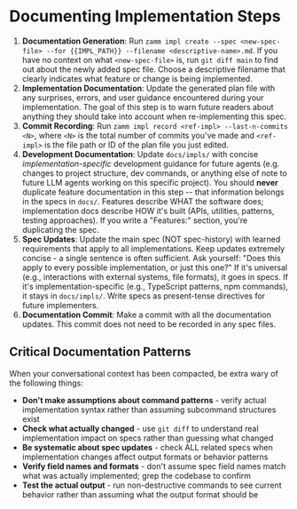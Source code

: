# Documenting Implementation Steps

1. **Documentation Generation**: Run `zamm impl create --spec <new-spec-file> --for {{IMPL_PATH}} --filename <descriptive-name>.md`. If you have no context on what `<new-spec-file>` is, run `git diff main` to find out about the newly added spec file. Choose a descriptive filename that clearly indicates what feature or change is being implemented.
2. **Implementation Documentation**: Update the generated plan file with any surprises, errors, and user guidance encountered during your implementation. The goal of this step is to warn future readers about anything they should take into account when re-implementing this spec.
3. **Commit Recording**: Run `zamm impl record <ref-impl> --last-n-commits <N>`, where `<N>` is the total number of commits you've made and `<ref-impl>` is the file path or ID of the plan file you just edited.
4. **Development Documentation**: Update `docs/impls/` with concise _implementation-specific_ development guidance for future agents (e.g. changes to project structure, dev commands, or anything else of note to future LLM agents working on this specific project). You should **never** duplicate feature documentation in this step -- that information belongs in the specs in `docs/`. Features describe WHAT the software does; implementation docs describe HOW it's built (APIs, utilities, patterns, testing approaches). If you write a "Features:" section, you're duplicating the spec.
5. **Spec Updates**: Update the main spec (NOT spec-history) with learned requirements that apply to all implementations. Keep updates extremely concise - a single sentence is often sufficient. Ask yourself: "Does this apply to every possible implementation, or just this one?" If it's universal (e.g., interactions with external systems, file formats), it goes in specs. If it's implementation-specific (e.g., TypeScript patterns, npm commands), it stays in `docs/impls/`. Write specs as present-tense directives for future implementers.
6. **Documentation Commit**: Make a commit with all the documentation updates. This commit does not need to be recorded in any spec files.

## Critical Documentation Patterns

When your conversational context has been compacted, be extra wary of the following things:

- **Don't make assumptions about command patterns** - verify actual implementation syntax rather than assuming subcommand structures exist
- **Check what actually changed** - use `git diff` to understand real implementation impact on specs rather than guessing what changed
- **Be systematic about spec updates** - check ALL related specs when implementation changes affect output formats or behavior patterns
- **Verify field names and formats** - don't assume spec field names match what was actually implemented; grep the codebase to confirm
- **Test the actual output** - run non-destructive commands to see current behavior rather than assuming what the output format should be
